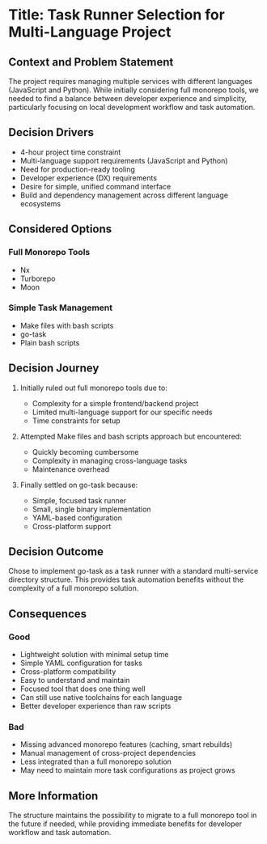 # Title: Task Runner Selection for Multi-Language Project

## Context and Problem Statement
The project requires managing multiple services with different languages (JavaScript and Python). While initially considering full monorepo tools, we needed to find a balance between developer experience and simplicity, particularly focusing on local development workflow and task automation.

## Decision Drivers
- 4-hour project time constraint
- Multi-language support requirements (JavaScript and Python)
- Need for production-ready tooling
- Developer experience (DX) requirements
- Desire for simple, unified command interface
- Build and dependency management across different language ecosystems

## Considered Options
### Full Monorepo Tools
- Nx
- Turborepo
- Moon

### Simple Task Management
- Make files with bash scripts
- go-task
- Plain bash scripts

## Decision Journey
1. Initially ruled out full monorepo tools due to:
    - Complexity for a simple frontend/backend project
    - Limited multi-language support for our specific needs
    - Time constraints for setup

2. Attempted Make files and bash scripts approach but encountered:
    - Quickly becoming cumbersome
    - Complexity in managing cross-language tasks
    - Maintenance overhead

3. Finally settled on go-task because:
    - Simple, focused task runner
    - Small, single binary implementation
    - YAML-based configuration
    - Cross-platform support

## Decision Outcome
Chose to implement go-task as a task runner with a standard multi-service directory structure. This provides task automation benefits without the complexity of a full monorepo solution.

## Consequences

### Good
- Lightweight solution with minimal setup time
- Simple YAML configuration for tasks
- Cross-platform compatibility
- Easy to understand and maintain
- Focused tool that does one thing well
- Can still use native toolchains for each language
- Better developer experience than raw scripts

### Bad
- Missing advanced monorepo features (caching, smart rebuilds)
- Manual management of cross-project dependencies
- Less integrated than a full monorepo solution
- May need to maintain more task configurations as project grows

## More Information
The structure maintains the possibility to migrate to a full monorepo tool in the future if needed, while providing immediate benefits for developer workflow and task automation.